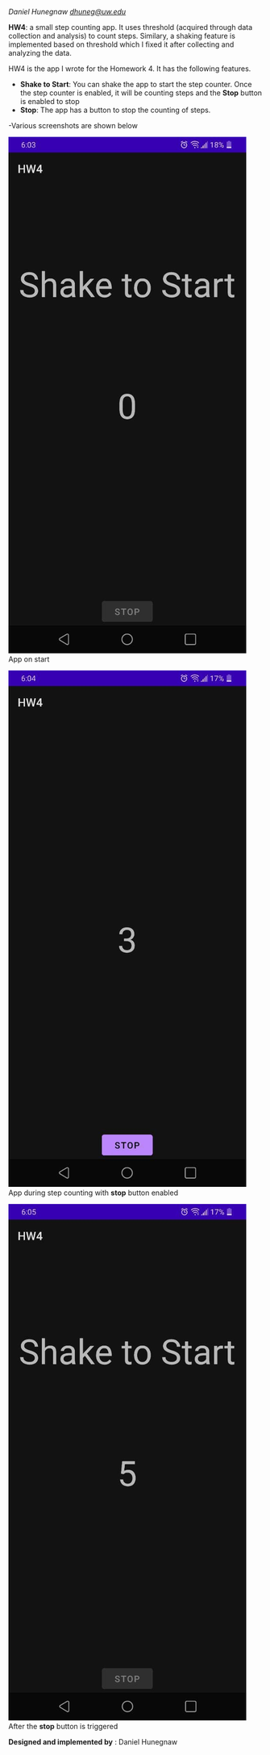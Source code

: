 
*Daniel Hunegnaw <dhuneg@uw.edu>*
 
 **HW4**: a small step counting app. It uses threshold (acquired through data collection and analysis) to count steps. Similary, a shaking feature is implemented based on threshold which I fixed it after collecting and analyzing the data.

HW4 is the app I wrote for the Homework 4. It has the following features.
- **Shake to Start**: You can shake the app to start the step counter. Once the step counter is enabled, it will be counting steps and the **Stop** button is enabled to stop
- **Stop**: The app has a button to stop the counting of steps.
  
-Various screenshots are shown below

![Start](images/start.jpg)<br /> 
App on start

![Step Counting](images/duringcount.jpg)<br /> 
App during step counting with **stop** button enabled

![After button stop hit](images/afterstop.jpg)<br /> 
After the **stop** button is triggered

**Designed and implemented by** : Daniel Hunegnaw

